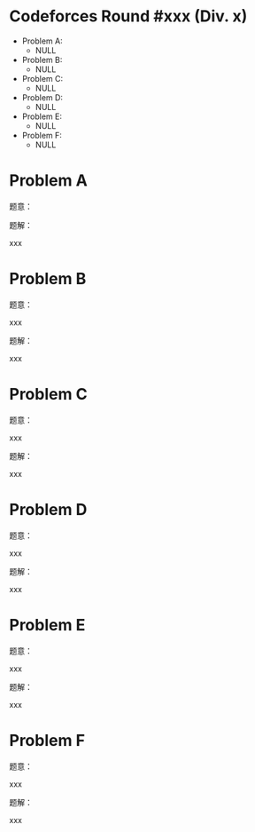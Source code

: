 # Codeforces Round #xxx (Div. x)

- Problem A:
  - NULL
- Problem B:
  - NULL
- Problem C:
  - NULL
- Problem D:
  - NULL
- Problem E:
  - NULL
- Problem F:
  - NULL

# Problem A

题意：

题解：

xxx

# Problem B

题意：

xxx

题解：

xxx

# Problem C

题意：

xxx

题解：

xxx

# Problem D

题意：

xxx

题解：

xxx

# Problem E

题意：

xxx

题解：

xxx

# Problem F

题意：

xxx

题解：

xxx
